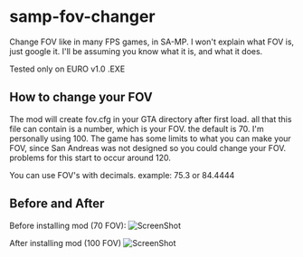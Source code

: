 samp-fov-changer
================

Change FOV like in many FPS games, in SA-MP. I won't explain what FOV is, just google it. I'll be assuming you know what it is, and what it does.

Tested only on EURO v1.0 .EXE


How to change your FOV
-----------------
The mod will create fov.cfg in your GTA directory after first load. all that this file can contain is a number, which is your FOV. the default is 70. I'm personally using 100. The game has some limits to what you can make your FOV, since San Andreas was not designed so you could change your FOV. problems for this start to occur around 120.

You can use FOV's with decimals. example: 75.3 or 84.4444

Before and After
-----------------

Before installing mod (70 FOV):
![ScreenShot](http://www.sixtytiger.com/tiger/screenshots/sa-mp-018.png)

After installing mod (100 FOV)
![ScreenShot](http://www.sixtytiger.com/tiger/screenshots/sa-mp-017.png)
